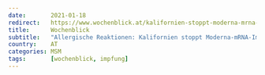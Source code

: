 ```yaml
---
date:       2021-01-18
redirect:   https://www.wochenblick.at/kalifornien-stoppt-moderna-mrna-impfungen-zu-viele-allergische-reaktionen/
title:      Wochenblick
subtitle:   "Allergische Reaktionen: Kalifornien stoppt Moderna-mRNA-Impfung"
country:    AT
categories: MSM
tags:       [wochenblick, impfung]
---
```

